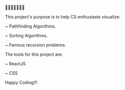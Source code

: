 
👋👋👋👋👋👋👋

This project's purpose is to help CS enthusiasts visualize:

  ~ Pathfinding Algorithms.
  
  ~ Sorting Algorithms.
  
  ~ Famous recursion problems.

The tools for this project are:

  ~ ReactJS
  
  ~ CSS
  
  
Happy Coding!!!
